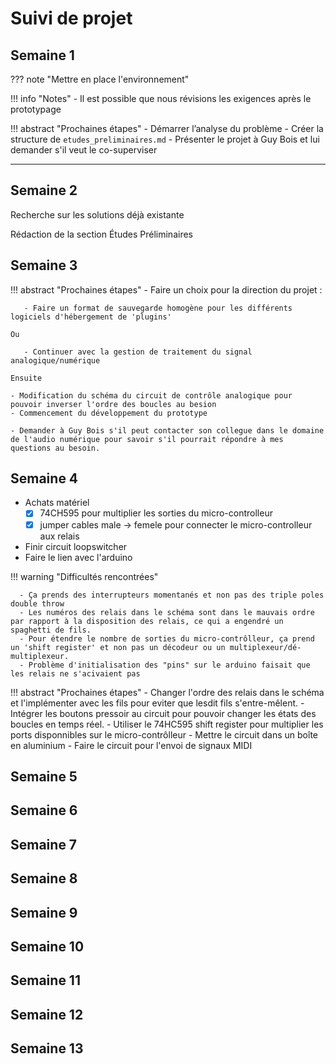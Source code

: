 # Suivi de projet

## Semaine 1

??? note "Mettre en place l'environnement"

!!! info "Notes"
    - Il est possible que nous révisions les exigences après le prototypage


!!! abstract "Prochaines étapes"
    - Démarrer l’analyse du problème
    - Créer la structure de `etudes_preliminaires.md`
    - Présenter le projet à Guy Bois et lui demander s'il veut le co-superviser 

---

## Semaine 2

Recherche sur les solutions déjà existante

Rédaction de la section Études Préliminaires


## Semaine 3


!!! abstract "Prochaines étapes"
    - Faire un choix pour la direction du projet :

       - Faire un format de sauvegarde homogène pour les différents logiciels d'hébergement de 'plugins' 

    Ou
    
       - Continuer avec la gestion de traitement du signal analogique/numérique

    Ensuite

    - Modification du schéma du circuit de contrôle analogique pour pouvoir inverser l'ordre des boucles au besion
    - Commencement du développement du prototype

    - Demander à Guy Bois s'il peut contacter son collegue dans le domaine de l'audio numérique pour savoir s'il pourrait répondre à mes questions au besoin.


## Semaine 4
  - Achats matériel
    - [x] 74CH595 pour multiplier les sorties du micro-controlleur
    - [x] jumper cables male -> femele pour connecter le micro-controlleur aux relais
  - Finir circuit loopswitcher
  - Faire le lien avec l'arduino 
  
!!! warning "Difficultés rencontrées"
  
      - Ça prends des interrupteurs momentanés et non pas des triple poles double throw
      - Les numéros des relais dans le schéma sont dans le mauvais ordre par rapport à la disposition des relais, ce qui a engendré un spaghetti de fils.
      - Pour étendre le nombre de sorties du micro-contrôlleur, ça prend un 'shift register' et non pas un décodeur ou un multiplexeur/dé-multiplexeur.
      - Problème d'initialisation des "pins" sur le arduino faisait que les relais ne s'acivaient pas

!!! abstract "Prochaines étapes"
    - Changer l'ordre des relais dans le schéma et l'implémenter avec les fils pour eviter que lesdit fils s'entre-mêlent.
    - Intégrer les boutons pressoir au circuit pour pouvoir changer les états des boucles en temps réel.
    - Utiliser le 74HC595 shift register pour multiplier les ports disponnibles sur le micro-contrôlleur
    - Mettre le circuit dans un boîte en aluminium 
    - Faire le circuit pour l'envoi de signaux MIDI
## Semaine 5

## Semaine 6

## Semaine 7

## Semaine 8

## Semaine 9

## Semaine 10

## Semaine 11

## Semaine 12

## Semaine 13
